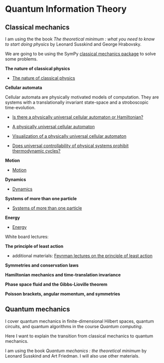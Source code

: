 # Quantum Information Theory

## Classical mechanics

I am using the the book *The theoretical minimum : what you need to know to start doing physics* by 
Leonard Susskind and George Hrabovsky.

We are going to be using the SymPy [classical mechanics package](https://docs.sympy.org/latest/modules/physics/mechanics/index.html) to solve some problems.

**The nature of classical physics**

- [The nature of classical physics](https://github.com/schneider128k/quantum_info/blob/master/nature_of_classical_mechanics.pdf)

**Cellular automata**

Cellular automata are physically motivated models of computation. They are systems with a translationally invariant state-space
and a stroboscopic time-evolution.

- [Is there a physically universal cellular automaton or Hamiltonian?](https://arxiv.org/abs/1009.1720)
  
- [A physically universal cellular automaton](https://eccc.weizmann.ac.il/report/2014/084/)

- [Visualization of a physically universal cellular automaton](https://web.mit.edu/lrs/www/physCA/)

- [Does universal controllability of physical systems prohibit thermodynamic cycles?](https://arxiv.org/pdf/1701.01591.pdf)

**Motion**

- [Motion](https://github.com/schneider128k/quantum_info/blob/master/motion.pdf)

**Dynamics**

- [Dynamics](https://github.com/schneider128k/quantum_info/blob/master/dynamics.pdf)

**Systems of more than one particle**

- [Systems of more than one particle](https://github.com/schneider128k/quantum_info/blob/master/multi_particle_systems.pdf)

**Energy**

- [Energy](https://github.com/schneider128k/quantum_info/blob/master/energy.pdf)

White board lectures:

**The principle of least action**

- additional materials: [Feynman lectures on the principle of least action](http://www.feynmanlectures.caltech.edu/II_19.html)

**Symmetries and conservation laws**

**Hamiltonian mechanics and time-translation invariance**

**Phase space fluid and the Gibbs-Lioville theorem**

**Poisson brackets, angular momentum, and symmetries**

## Quantum mechanics

I cover quantum mechanics in finite-dimensional Hilbert spaces, quantum circuits, and quantum algorithms in the course *Quantum computing*. 

Here I want to explain the transition from classical mechanics to quantum mechanics.

I am using the book *Quantum mechanics : the theoretical minimum* by Leonard Susskind and Art Friedman.  I will also use other materials.


